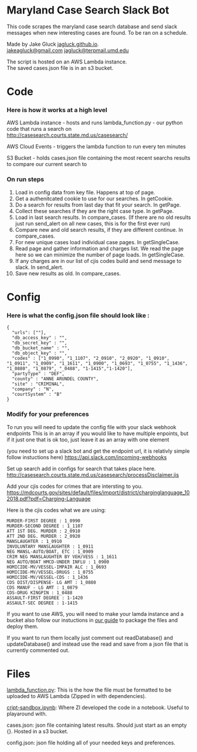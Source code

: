 # Maryland Case Search Slack Bot

This code scrapes the maryland case search database and send slack messages when new interesting cases are found. 
To be ran on a schedule.

Made by Jake Gluck [jagluck.github.io](jagluck.github.io).   
jakeagluck@gmail.com jagluck@terpmail.umd.edu

The script is hosted on an AWS Lambda instance.  
The saved cases.json file is in an s3 bucket.

# Code

### Here is how it works at a high level

AWS Lambda instance - hosts and runs lambda_function.py - our python code that runs a search on http://casesearch.courts.state.md.us/casesearch/

AWS Cloud Events - triggers the lambda function to run every ten minutes

S3 Bucket - holds cases.json file containing the most recent searchs results to compare our current search to

### On run steps   
1. Load in config data from key file. Happens at top of page.   
2. Get a authenitcated cookie to use for our searches. In getCookie.    
3. Do a search for results from last day that fit your search. In getPage.  
4. Collect these searches if they are the right case type. In getPage.  
5. Load in last search results. In compare_cases. (If there are no old results just run send_alert on all new cases, this is for the first ever run)  
6. Compare new and old search results, if they are different continue. In compare_cases.  
7. For new unique cases load individual case pages. In getSingleCase.  
8. Read page and gather information and charges list. We read the page here so we can minimize the number of page loads. In getSingleCase.  
9. If any charges are in our list of cjis codes build and send message to slack. In send_alert.  
10. Save new results as old. In compare_cases. 

# Config

### Here is what the config.json file should look like :

```
{
  "urls": [""],  
  "db_access_key" : "",  
  "db_secret_key" : "",  
  "db_bucket_name" : "",    
  "db_object_key" : "",  
  "codes" : ["1_0990", "1_1107", "2_0910", "2_0920", "1_0910", "1_0911", "1_0909", "1_1611", "1_0900", "1_0693", "1_0755", "1_1436", "1_0880", "1_0879", "_0488", "1-1415","1-1420"],  
  "partyType" : "DEF",  
  "county" : "ANNE ARUNDEL COUNTY",  
  "site" : "CRIMINAL",  
  "company" : "N",  
  "courtSystem" : "B"
}
```

### Modify for your preferences

To run you will need to update the config file with your slack webhook endpoints
This is in an array if you would like to have multiple enpoints, but if it just one that is ok too, just leave it as an array with one element

(you need to set up a slack bot and get the endpoint url, it is relativly simple follow instuctions here)
https://api.slack.com/incoming-webhooks

Set up search add in configs for search that takes place here.   
http://casesearch.courts.state.md.us/casesearch/processDisclaimer.jis

Add your cjis codes for crimes that are intersting to you.  
https://mdcourts.gov/sites/default/files/import/district/charginglanguage_102018.pdf?pdf=Charging-Language

Here is the cjis codes what we are using:

```
MURDER-FIRST DEGREE : 1_0990  
MURDER-SECOND DEGREE : 1_1107  
ATT 1ST DEG. MURDER : 2_0910  
ATT 2ND DEG. MURDER : 2_0920  
MANSLAUGHTER : 1_0910  
INVOLUNTARY MANSLAUGHTER : 1_0911  
NEG MANSL-AUTO/BOAT, ETC : 1_0909  
CRIM NEG MANSLAUGHTER BY VEH/VESS : 1_1611  
NEG AUTO/BOAT HMCD-UNDER INFLU : 1_0900  
HOMICIDE-MV/VESSEL-IMPAIR ALC : 1_0693  
HOMICIDE-MV/VESSEL-DRUGS : 1_0755  
HOMICIDE-MV/VESSEL-CDS : 1_1436  
CDS DIST/DISPENSE- LG AMT : 1_0880  
CDS MANUF - LG AMT : 1_0879  
CDS-DRUG KINGPIN : 1_0488  
ASSAULT-FIRST DEGREE : 1-1420  
ASSAULT-SEC DEGREE : 1-1415  
```

If you want to use AWS, you will need to make your lamda instance and a bucket
also follow our instuctions in [our guide](cns_aws_lambda_tutorial.pdf) to package the files and deploy them.  

If you want to run them locally just comment out readDatabase() and updateDatabase() and instead use the read and save from a json file that is currently commented out. 

# Files

[lambda_function.py](lambda_function.py): This is the how the file must be formatted to be uploaded to AWS Lambda (Zipped in with dependencies).   

[cript-sandbox.ipynb](cript-sandbox.ipynb): Where ZI developed the code in a notebook. Useful to playaround with.

cases.json: json file containing latest results. Should just start as an empty {}. Hosted in a s3 bucket.

config.json: json file holding all of your needed keys and preferences.
